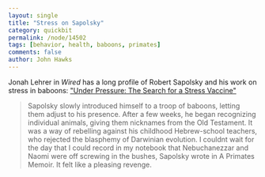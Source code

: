 ```yaml
---
layout: single 
title: "Stress on Sapolsky" 
category: quickbit
permalink: /node/14502
tags: [behavior, health, baboons, primates] 
comments: false 
author: John Hawks 
---
```


Jonah Lehrer in <i>Wired</i> has a long profile of Robert Sapolsky and his work on stress in baboons: <a href="http://www.wired.com/magazine/2010/07/ff_stress_cure/all/1">"Under Pressure: The Search for a Stress Vaccine"</a>

<blockquote>Sapolsky slowly introduced himself to a troop of baboons, letting them adjust to his presence. After a few weeks, he began recognizing individual animals, giving them nicknames from the Old Testament. It was a way of rebelling against his childhood Hebrew-school teachers, who rejected the blasphemy of Darwinian evolution. I couldnt wait for the day that I could record in my notebook that Nebuchanezzar and Naomi were off screwing in the bushes, Sapolsky wrote in A Primates Memoir. It felt like a pleasing revenge.</blockquote>

